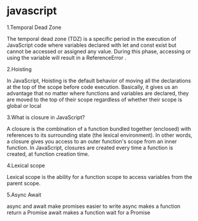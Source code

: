 # javascript

1.Temporal Dead Zone

The temporal dead zone (TDZ) is a specific period in the execution of JavaScript code where variables declared with let and const exist but cannot be accessed or assigned any value. During this phase, accessing or using the variable will result in a ReferenceError .

2.Hoisting

In JavaScript, Hoisting is the default behavior of moving all the declarations at the top of the scope before code execution. Basically, it gives us an advantage that no matter where functions and variables are declared, they are moved to the top of their scope regardless of whether their scope is global or local

3.What is closure in JavaScript? 

A closure is the combination of a function bundled together (enclosed) with references to its surrounding state (the lexical environment). In other words, a closure gives you access to an outer function's scope from an inner function. In JavaScript, closures are created every time a function is created, at function creation time.

4.Lexical scope 

Lexical scope is the ability for a function scope to access variables from the parent scope.

5.Async Await

async and await make promises easier to write
async makes a function return a Promise
await makes a function wait for a Promise
